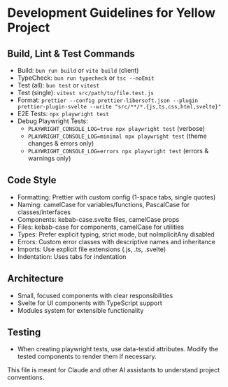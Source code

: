 # Development Guidelines for Yellow Project

## Build, Lint & Test Commands

- Build: `bun run build` or `vite build` (client)
- TypeCheck: `bun run typecheck` or `tsc --noEmit`
- Test (all): `bun test` or `vitest`
- Test (single): `vitest src/path/to/file.test.js`
- Format: `prettier --config prettier-libersoft.json --plugin prettier-plugin-svelte --write "src/**/*.{js,ts,css,html,svelte}"`
- E2E Tests: `npx playwright test`
- Debug Playwright Tests:
  - `PLAYWRIGHT_CONSOLE_LOG=true npx playwright test` (verbose)
  - `PLAYWRIGHT_CONSOLE_LOG=minimal npx playwright test` (theme changes & errors only)
  - `PLAYWRIGHT_CONSOLE_LOG=errors npx playwright test` (errors & warnings only)

## Code Style

- Formatting: Prettier with custom config (1-space tabs, single quotes)
- Naming: camelCase for variables/functions, PascalCase for classes/interfaces
- Components: kebab-case.svelte files, camelCase props
- Files: kebab-case for components, camelCase for utilities
- Types: Prefer explicit typing, strict mode, but noImplicitAny disabled
- Errors: Custom error classes with descriptive names and inheritance
- Imports: Use explicit file extensions (.js, .ts, .svelte)
- Indentation: Uses tabs for indentation

## Architecture

- Small, focused components with clear responsibilities
- Svelte for UI components with TypeScript support
- Modules system for extensible functionality

## Testing

- When creating playwright tests, use data-testid attributes. Modify the tested components to render them if necessary.

This file is meant for Claude and other AI assistants to understand project conventions.
